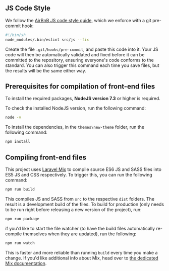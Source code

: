 ## JS Code Style

We follow the [AirBnB JS code style guide](http://airbnb.io/javascript), which we enforce with a git pre-commit hook:

```sh
#!/bin/sh
node_modules/.bin/eslint src/js --fix
```

Create the file `.git/hooks/pre-commit`, and paste this code into it. Your JS code will then be automatically validated and fixed before it can be committed to the repository, ensuring everyone's code conforms to the standard. You can also trigger this command each time you save files, but the results will be the same either way.

## Prerequisites for compilation of front-end files

To install the required packages, **NodeJS version 7.3** or higher is required.

To check the installed NodeJS version, run the following command:
```sh
node -v
```

To install the dependencies, in the `themes\new-theme` folder, run the following command:

```sh
npm install
```

## Compiling front-end files

This project uses [Laravel Mix](https://github.com/JeffreyWay/laravel-mix) to compile source ES6 JS and SASS files into ES5 JS and CSS respectively. To trigger this, you can run the following command:

```sh
npm run build
```

This compiles JS and SASS from `src` to the respective `dist` folders. The result is a development build of the files. To build for production (only needs to be run right before releasing a new version of the project), run:

```sh
npm run package
```

if you'd like to start the file watcher (to have the build files automatically re-compile themselves when they are updated), run the following:

```sh
npm run watch
```

This is faster and more reliable than running `build` every time you make a change. If you'd like additional info about Mix, head over to [the dedicated Mix documentation](https://github.com/JeffreyWay/laravel-mix/tree/master/docs).
